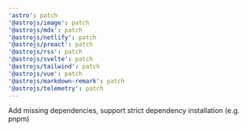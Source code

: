 ```yaml
---
'astro': patch
'@astrojs/image': patch
'@astrojs/mdx': patch
'@astrojs/netlify': patch
'@astrojs/preact': patch
'@astrojs/rss': patch
'@astrojs/svelte': patch
'@astrojs/tailwind': patch
'@astrojs/vue': patch
'@astrojs/markdown-remark': patch
'@astrojs/telemetry': patch
---
```


Add missing dependencies, support strict dependency installation (e.g. pnpm)
